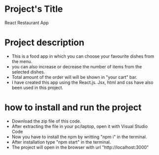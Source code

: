 # Project's Title
React Restaurant App

# Project description
* This is a food app in which you can choose your favourite dishes from the menu.
* you can also increase or decrease the number of items from the selected dishes.
* Total amount of the order will will be shown in "your cart" bar.
* I have created this app using the React.js. Jsx, html and css have also been used in this project.

# how to install and run the project
* Download the zip file of this code.
* After extracting the file in your pc/laptop, open it with Visual Studio Code
* Now you have to install the npm by writting "npm i" in the terminal.
* After installation type "npm start" in the terminal.
* The project will open in the browser with url "http://localhost:3000"

